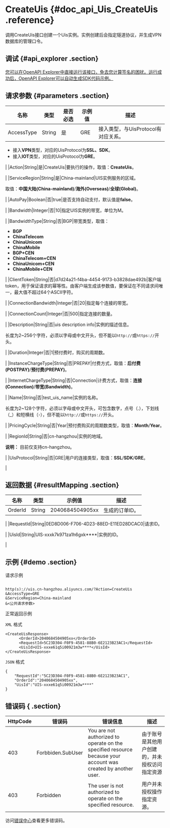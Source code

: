 # CreateUis {#doc_api_Uis_CreateUis .reference}

调用CreateUis接口创建一个Uis实例。实例创建后会指定隧道协议，并生成VPN数据库的管理口令。

## 调试 {#api_explorer .section}

[您可以在OpenAPI Explorer中直接运行该接口，免去您计算签名的困扰。运行成功后，OpenAPI Explorer可以自动生成SDK代码示例。](https://api.aliyun.com/#product=Uis&api=CreateUis&type=RPC&version=2018-08-21)

## 请求参数 {#parameters .section}

|名称|类型|是否必选|示例值|描述|
|--|--|----|---|--|
|AccessType|String|是|GRE|接入类型，与UisProtocol有对应关系。

 -   接入**VPN**类型，对应的UisProtocol为**SSL、SDK**。
-   接入**IOT**类型，对应的UisProtocol为**GRE**。

 |
|Action|String|是|CreateUis|要执行的操作，取值：**CreateUis**。

 |
|ServiceRegion|String|是|China-mainland|UIS实例服务的区域。

 取值：**中国大陆\(China-mainland\)**/**海外\(Overseas\)**/**全球\(Global\)**。

 |
|AutoPay|Boolean|否|true|是否支持自动支付，默认值是**false**。

 |
|Bandwidth|Integer|否|10|指定UIS实例的带宽，单位为M。

 |
|BandwidthType|String|否|BGP|带宽类型，取值：

 -   **BGP**
-   **ChinaTelecom**
-   **ChinaUnicom**
-   **ChinaMobile**
-   **BGP+CEN**
-   **ChinaTelecom+CEN**
-   **ChinaUnicom+CEN**
-   **ChinaMobile+CEN**

 |
|ClientToken|String|否|d7d24a21-f4ba-4454-9173-b3828dae492b|客户端token，用于保证请求的幂等性。由客户端生成该参数值，要保证在不同请求间唯一，最大值不超过64个ASCII字符。

 |
|ConnectionBandwidth|Integer|否|20|指定每个连接的带宽。

 |
|ConnectionCount|Integer|否|500|指定连接的数量。

 |
|Description|String|否|uis description info|实例的描述信息。

 长度为2~256个字符，必须以字母或中文开头，但不能以`http://`或`https://`开头。

 |
|Duration|Integer|否|1|预付费时，购买的周期数。

 |
|InstanceChargeType|String|否|PREPAY|付费方式，取值：**后付费\(POSTPAY\)**/**预付费\(PREPAY\)**。

 |
|InternetChargeType|String|否|Connection|计费方式，取值：**连接\(Connection\)**/**带宽\(Bandwidth\)**。

 |
|Name|String|否|test\_uis\_name|实例的名称。

 长度为2~128个字符，必须以字母或中文开头，可包含数字，点号（.），下划线（\_）和短横线（-），但不能以`http://`或`https://`开头。

 |
|PricingCycle|String|否|Year|预付费购买的周期数类型，取值：**Month**/**Year**。

 |
|RegionId|String|否|cn-hangzhou|实例的地域。

 **说明：** 目前仅支持cn-hangzhou。

 |
|UisProtocol|String|否|GRE|用户的连接类型，取值：**SSL**/**SDK**/**GRE**。

 |

## 返回数据 {#resultMapping .section}

|名称|类型|示例值|描述|
|--|--|---|--|
|OrderId|String|2040684504905xx|生成的订单ID。

 |
|RequestId|String|0ED8D006-F706-4D23-88ED-E11ED28DCAC0|请求ID。

 |
|UisId|String|UIS-xxxk7k971za1h6gxk\*\*\*\*|实例的ID。

 |

## 示例 {#demo .section}

请求示例

``` {#request_demo}

http(s)://uis.cn-hangzhou.aliyuncs.com/?Action=CreateUis
&AccessType=GRE
&ServiceRegion=China-mainland
&<公共请求参数>

```

正常返回示例

`XML` 格式

``` {#xml_return_success_demo}
<CreateUisResponse>
      <OrderId>2040684504905xx</OrderId>
	  <RequestId>5C23D304-F0F9-4581-88B0-6E2123B23AC1</RequestId>
	  <UisId>UIS-xxxe61q5i00921m3w****</UisId>
</CreateUisResponse>
```

`JSON` 格式

``` {#json_return_success_demo}
{
	"RequestId":"5C23D304-F0F9-4581-88B0-6E2123B23AC1",
	"OrderId":"2040684504905xx",
	"UisId":"UIS-xxxe61q5i00921m3w****"
}
```

## 错误码 { .section}

|HttpCode|错误码|错误信息|描述|
|--------|---|----|--|
|403|Forbbiden.SubUser|You are not authorized to operate on the specified resource because your account was created by another user.|由于账号是其他用户创建的，并未授权访问指定资源|
|403|Forbidden|The user is not authorized to operate on the specified resource.|用户并未授权操作指定资源。|

访问[错误中心](https://error-center.aliyun.com/status/product/Uis)查看更多错误码。

